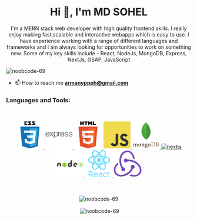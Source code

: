 <h1 align="center">Hi 👋, I'm MD SOHEL</h1>
<p align="center">I'm a MERN stack web developer with high quality frontend skills. I really enjoy making fast,scalable and interactive webapps which is easy to use. I have experience working with a range of different languages and frameworks and I am always looking for opportunities to work on something new. Some of my key skills include - React, NodeJs, MongoDB, Express, NextJs, GSAP, JavaScript </p>

<p align="left"> <img src="https://komarev.com/ghpvc/?username=noobcode-69&label=Profile%20views&color=0e75b6&style=flat" alt="noobcode-69" /> </p>

- 📫 How to reach me **armanyppph@gmail.com**

<p align="left">
</p>

<h3 align="left">Languages and Tools:</h3>
<br/>
<p align="center" > <a href="https://www.w3schools.com/cpp/" target="_blank" rel="noreferrer">  </a> <a href="https://www.w3schools.com/css/" target="_blank" rel="noreferrer"> <img src="https://raw.githubusercontent.com/devicons/devicon/master/icons/css3/css3-original-wordmark.svg" alt="css3" width="75" height="75"/> </a> <a href="https://expressjs.com" target="_blank" rel="noreferrer"> <img src="https://raw.githubusercontent.com/devicons/devicon/master/icons/express/express-original-wordmark.svg" alt="express" width="75" height="75"/> </a> <a href="https://www.w3.org/html/" target="_blank" rel="noreferrer"> <img src="https://raw.githubusercontent.com/devicons/devicon/master/icons/html5/html5-original-wordmark.svg" alt="html5" width="75" height="75"/> </a> <a href="https://developer.mozilla.org/en-US/docs/Web/JavaScript" target="_blank" rel="noreferrer"> <img src="https://raw.githubusercontent.com/devicons/devicon/master/icons/javascript/javascript-original.svg" alt="javascript" width="75" height="75"/> </a> <a href="https://www.mongodb.com/" target="_blank" rel="noreferrer"> <img src="https://raw.githubusercontent.com/devicons/devicon/master/icons/mongodb/mongodb-original-wordmark.svg" alt="mongodb" width="75" height="75"/> </a> <a href="https://nextjs.org/" target="_blank" rel="noreferrer"> <img src="https://cdn.worldvectorlogo.com/logos/nextjs-2.svg" alt="nextjs" width="75" height="75"/> </a> <a href="https://nodejs.org" target="_blank" rel="noreferrer"> <img src="https://raw.githubusercontent.com/devicons/devicon/master/icons/nodejs/nodejs-original-wordmark.svg" alt="nodejs" width="75" height="75"/> </a> <a href="https://reactjs.org/" target="_blank" rel="noreferrer"> <img src="https://raw.githubusercontent.com/devicons/devicon/master/icons/react/react-original-wordmark.svg" alt="react" width="75" height="75"/> </a> <a href="https://redux.js.org" target="_blank" rel="noreferrer"> <img src="https://raw.githubusercontent.com/devicons/devicon/master/icons/redux/redux-original.svg" alt="redux" width="75" height="75"/> </a> </p>
<br/>


<p align="center"><img align="center" src="https://github-readme-stats.vercel.app/api/top-langs?username=noobcode-69&show_icons=true&locale=en&layout=compact" alt="noobcode-69" /></p>

<p align="center">&nbsp;<img align="center" src="https://github-readme-stats.vercel.app/api?username=noobcode-69&show_icons=true&locale=en" alt="noobcode-69" /></p>
